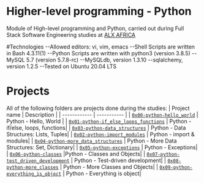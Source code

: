 # Higher-level programming - Python
Module of High-level programming and Python, carried out during Full Stack Software Engineering studies at [ALX AFRICA](https://www.alxafrica.com)

#Technologies
--Allowed editors: vi, vim, emacs
--Shell Scripts are written in Bash 4.3.11(1)
--Python Scripts are written with python3 (version 3.8.5)
--MySQL 5.7 (version 5.7.8-rc)
--MySQLdb, version 1.3.10
--sqlalchemy, version 1.2.5
--Tested on Ubuntu 20.04 LTS

# Projects
All of the following folders are projects done during the studies:
| Project name | Description |
| ------------ | ----------- |
| [`0x00-python-hello_world`](0x00-python-hello_world) | Python - Hello, World |
| [`0x01-python-if_else_loops_functions`](0x01-python-if_else_loops_functions) |  Python - if/else, loops, functions|
| [`0x03-python-data_structures`](0x03-python-data_structures) | Python - Data Structures: Lists, Tuples|
| [`0x02-python-import_modules`](0x02-python-import_modules) | Python - import & modules|
| [`0x04-python-more_data_structures`](0x04-python-more_data_structures) | Python - More Data Structures: Set, Dictionary|
| [`0x05-python-exceptions`](0x05-python-exceptions) | Python - Exceptions|
| [`0x06-python-classes`](0x06-python-classes) |Python - Classes and Objects|
| [`0x07-python-test_driven_development`](00x07-python-test_driven_development) | Python - Test-driven development|
| [`0x08-python-more_classes`](0x08-python-more_classes) | Python - More Classes and Objects|
| [`0x09-python-everything_is_object`](0x09-python-everything_is_object) | Python - Everything is object|
